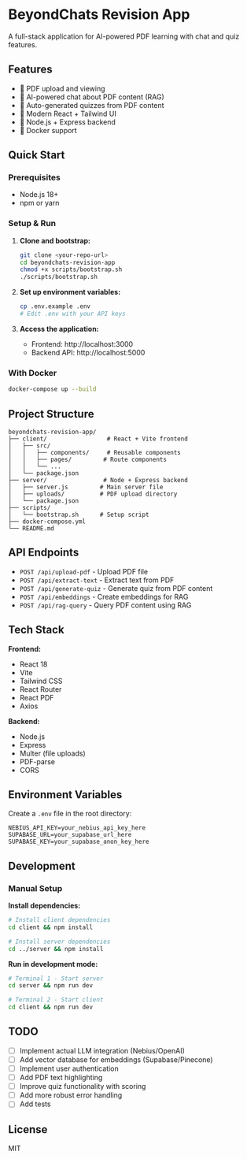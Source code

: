 # BeyondChats Revision App

A full-stack application for AI-powered PDF learning with chat and quiz features.

## Features

- 📄 PDF upload and viewing
- 💬 AI-powered chat about PDF content (RAG)
- 📝 Auto-generated quizzes from PDF content
- 🎨 Modern React + Tailwind UI
- 🚀 Node.js + Express backend
- 🐳 Docker support

## Quick Start

### Prerequisites
- Node.js 18+
- npm or yarn

### Setup & Run

1. **Clone and bootstrap:**
   ```bash
   git clone <your-repo-url>
   cd beyondchats-revision-app
   chmod +x scripts/bootstrap.sh
   ./scripts/bootstrap.sh
   ```

2. **Set up environment variables:**
   ```bash
   cp .env.example .env
   # Edit .env with your API keys
   ```

3. **Access the application:**
   - Frontend: http://localhost:3000
   - Backend API: http://localhost:5000

### With Docker

```bash
docker-compose up --build
```

## Project Structure

```
beyondchats-revision-app/
├── client/                 # React + Vite frontend
│   ├── src/
│   │   ├── components/     # Reusable components
│   │   ├── pages/         # Route components
│   │   └── ...
│   └── package.json
├── server/                # Node + Express backend
│   ├── server.js         # Main server file
│   ├── uploads/          # PDF upload directory
│   └── package.json
├── scripts/
│   └── bootstrap.sh      # Setup script
├── docker-compose.yml
└── README.md
```

## API Endpoints

- `POST /api/upload-pdf` - Upload PDF file
- `POST /api/extract-text` - Extract text from PDF
- `POST /api/generate-quiz` - Generate quiz from PDF content
- `POST /api/embeddings` - Create embeddings for RAG
- `POST /api/rag-query` - Query PDF content using RAG

## Tech Stack

**Frontend:**
- React 18
- Vite
- Tailwind CSS
- React Router
- React PDF
- Axios

**Backend:**
- Node.js
- Express
- Multer (file uploads)
- PDF-parse
- CORS

## Environment Variables

Create a `.env` file in the root directory:

```env
NEBIUS_API_KEY=your_nebius_api_key_here
SUPABASE_URL=your_supabase_url_here
SUPABASE_KEY=your_supabase_anon_key_here
```

## Development

### Manual Setup

**Install dependencies:**
```bash
# Install client dependencies
cd client && npm install

# Install server dependencies  
cd ../server && npm install
```

**Run in development mode:**
```bash
# Terminal 1 - Start server
cd server && npm run dev

# Terminal 2 - Start client
cd client && npm run dev
```

## TODO

- [ ] Implement actual LLM integration (Nebius/OpenAI)
- [ ] Add vector database for embeddings (Supabase/Pinecone)
- [ ] Implement user authentication
- [ ] Add PDF text highlighting
- [ ] Improve quiz functionality with scoring
- [ ] Add more robust error handling
- [ ] Add tests

## License

MIT